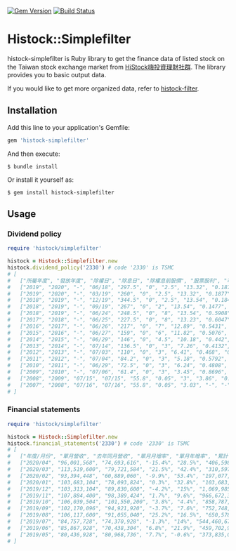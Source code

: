 [![Gem Version](https://badge.fury.io/rb/histock-simplefilter.svg)](https://badge.fury.io/rb/histock-simplefilter)
[![Build Status](https://travis-ci.org/ysato5654/histock-simplefilter.svg?branch=master)](https://travis-ci.org/ysato5654/histock-simplefilter)

# Histock::Simplefilter

histock-simplefilter is Ruby library to get the finance data of listed stock on the Taiwan stock exchange market from [HiStock嗨投資理財社群](https://histock.tw/).
The library provides you to basic output data.

If you would like to get more organized data, refer to [histock-filter](https://github.com/ysato5654/histock-filter).

## Installation

Add this line to your application's Gemfile:

```ruby
gem 'histock-simplefilter'
```

And then execute:

```
$ bundle install
```

Or install it yourself as:

```
$ gem install histock-simplefilter
```

## Usage

### Dividend policy

```rb
require 'histock/simplefilter'

histock = Histock::Simplefilter.new
histock.dividend_policy('2330') # code '2330' is TSMC
# [
#   ["所屬年度", "發放年度", "除權日", "除息日", "除權息前股價", "股票股利", "現金股利", "EPS", "配息率", "現金殖利率", "扣抵稅率", "增資配股率", "增資認購價"],
#   ["2019", "2020", "-", "06/18", "297.5", "0", "2.5", "13.32", "0.1877", "0.0084", "0", "0", "0"],
#   ["2019", "2020", "-", "03/19", "260", "0", "2.5", "13.32", "0.1877", "0.0096", "0", "0", "0"],
#   ["2018", "2019", "-", "12/19", "344.5", "0", "2.5", "13.54", "0.1846", "0.0073", "0", "0", "0"],
#   ["2018", "2019", "-", "09/19", "267", "0", "2", "13.54", "0.1477", "0.0075", "0", "0", "0"],
#   ["2018", "2019", "-", "06/24", "248.5", "0", "8", "13.54", "0.5908", "0.0322", "0", "0", "0"],
#   ["2017", "2018", "-", "06/25", "227.5", "0", "8", "13.23", "0.6047", "0.0352", "0", "0", "0"],
#   ["2016", "2017", "-", "06/26", "217", "0", "7", "12.89", "0.5431", "0.0323", "0.1394", "0", "0"],
#   ["2015", "2016", "-", "06/27", "159", "0", "6", "11.82", "0.5076", "0.0377", "0.1257", "0", "0"],
#   ["2014", "2015", "-", "06/29", "146", "0", "4.5", "10.18", "0.442", "0.0308", "0.1113", "0", "0"],
#   ["2013", "2014", "-", "07/14", "136.5", "0", "3", "7.26", "0.4132", "0.022", "0.0978", "0", "0"],
#   ["2012", "2013", "-", "07/03", "110", "0", "3", "6.41", "0.468", "0.0273", "0.0775", "0", "0"],
#   ["2011", "2012", "-", "07/04", "84.2", "0", "3", "5.18", "0.5792", "0.0356", "0.0669", "0", "0"],
#   ["2010", "2011", "-", "06/29", "72.5", "0", "3", "6.24", "0.4808", "0.0414", "0.0496", "0", "0"],
#   ["2009", "2010", "-", "07/06", "61.4", "0", "3", "3.45", "0.8696", "0.0489", "0.0985", "0", "0"],
#   ["2008", "2009", "07/15", "07/15", "55.8", "0.05", "3", "3.86", "0.7772", "0.0538", "0", "0", "0"],
#   ["2007", "2008", "07/16", "07/16", "55.8", "0.05", "3.03", "-", "-", "0", "0.0186", "0.02", "0"]
# ]
```

### Financial statements

```rb
require 'histock/simplefilter'

histock = Histock::Simplefilter.new
histock.financial_statements('2330') # code '2330' is TSMC
# [
#   ["年度/月份", "單月營收", "去年同月營收", "單月月增率", "單月年增率", "累計營收", "去年累計營收", "累積年增率"],
#   ["2020/04", "96,001,568", "74,693,616", "-15.4%", "28.5%", "406,598,784", "293,398,112", "38.6%"],
#   ["2020/03", "113,519,600", "79,721,584", "21.5%", "42.4%", "310,597,184", "218,704,496", "42%"],
#   ["2020/02", "93,394,448", "60,889,060", "-9.9%", "53.4%", "197,077,600", "138,982,896", "41.8%"],
#   ["2020/01", "103,683,104", "78,093,824", "0.3%", "32.8%", "103,683,104", "78,093,824", "32.8%"],
#   ["2019/12", "103,313,104", "89,830,600", "-4.2%", "15%", "1,069,985,024", "1,031,473,984", "3.7%"],
#   ["2019/11", "107,884,400", "98,389,424", "1.7%", "9.6%", "966,672,320", "941,642,880", "2.7%"],
#   ["2019/10", "106,039,504", "101,550,200", "3.8%", "4.4%", "858,787,904", "843,253,632", "1.8%"],
#   ["2019/09", "102,170,096", "94,921,920", "-3.7%", "7.6%", "752,748,416", "741,703,424", "1.5%"],
#   ["2019/08", "106,117,600", "91,055,040", "25.2%", "16.5%", "650,578,304", "646,781,376", "0.6%"],
#   ["2019/07", "84,757,728", "74,370,928", "-1.3%", "14%", "544,460,672", "555,726,400", "-2%"],
#   ["2019/06", "85,867,928", "70,438,304", "6.8%", "21.9%", "459,702,912", "481,355,488", "-4.5%"],
#   ["2019/05", "80,436,928", "80,968,736", "7.7%", "-0.6%", "373,835,008", "410,917,184", "-9%"]
# ]
```
